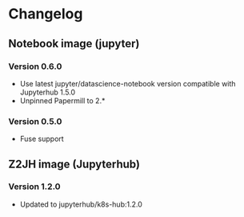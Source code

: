 Changelog
=========

Notebook image (jupyter)
------------------------

### Version 0.6.0

- Use latest jupyter/datascience-notebook version compatible with Jupyterhub 1.5.0
- Unpinned Papermill to 2.*

### Version 0.5.0

- Fuse support


Z2JH image (Jupyterhub)
-----------------------

### Version 1.2.0

- Updated to jupyterhub/k8s-hub:1.2.0